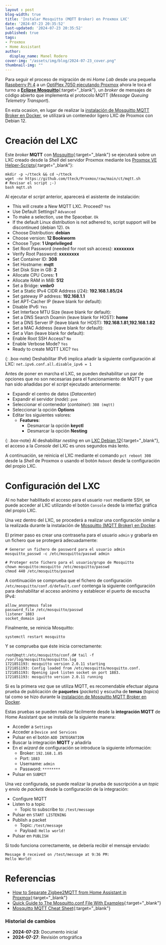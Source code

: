 ```yaml
---
layout : post
blog-width: true
title: 'Instalar Mosquitto (MQTT Broker) en Proxmox LXC'
date: '2024-07-23 20:35:52'
last-updated: '2024-07-23 20:35:52'
published: true
tags:
- Proxmox
- Home Assistant
author:
  display_name: Manel Rodero
cover-img: "/assets/img/blog/2024-07-23_cover.png"
thumbnail-img: ""
---
```


Para seguir el proceso de migración de mi _Home Lab_ desde una pequeña [Raspberry Pi 4](instalar-raspberry-pi-os-64bits) a un [OptiPlex 7050 ejecutando Proxmox](proxmox-ve-802-en-un-dell-optiplex-7050) ahora le toca el turno a [**Eclipse Mosquitto**](https://mosquitto.org/){:target="_blank"}, un _broker_ de mensajes de código abierto que implementa el protocolo MQTT (_Message Queuing Telemetry Transport_).

En esta ocasion, en lugar de realizar la [instalación de Mosquitto MQTT Broker en Docker](instalacion-de-mosquitto-mqtt-broker-en-docker), se utilizará un contenedor ligero LXC de Proxmox con Debian 12.

# Creación del LXC

Este _broker_ **MQTT** con [Mosquitto](https://mosquitto.org/){:target="_blank"} se ejecutará sobre un LXC creado desde la _Shell_ del servidor Proxmox mediante los [Proxmox VE Helper-Scripts](https://tteck.github.io/Proxmox/){:target="_blank"}:

```
mkdir -p ~/tteck && cd ~/tteck
wget -nv https://github.com/tteck/Proxmox/raw/main/ct/mqtt.sh
# Revisar el script ;-)
bash mqtt.sh
```

Al ejecutar el _script_ anterior, aparecerá el asistente de instalación:

* This will create a New MQTT LXC. Proceed? `Yes`
* Use Default Settings? `Advanced`
* To make a selection, use the Spacebar. `Ok`
* If the default Linux distribution is not adhered to, script support will be discontinued (debian 12). `Ok`
* Choose Distribution: **debian**
* Choose version: **12 Bookworm**
* Choose Type: **1 Unprivileged**
* Set Root Password (needed for root ssh access): **xxxxxxxx**
* Verify Root Password: **xxxxxxxx**
* Set Container ID: **308**
* Set Hostname: **mqtt**
* Set Disk Size in GB: **2**
* Allocate CPU Cores: **1**
* Allocate RAM in MiB: **512**
* Set a Bridge: **vmbr0**
* Set a Static IPv4 CIDR Address (/24): **192.168.1.85/24**
* Set gateway IP address: **192.168.1.1**
* Set APT-Cacher IP (leave blank for default):
* Disable IPv6: `Yes`
* Set Interface MTU Size (leave blank for default):
* Set a DNS Search Doamin (leave blank for HOST): **home**
* Set a DNS Server IP (leave blank for HOST): **192.168.1.81,192.168.1.82**
* Set a MAC Address (leave blank for default):
* Set a Vlan (leave blank for default):
* Enable Root SSH Access? `No`
* Enable Verbose Mode? `Yes`
* Ready to create MQTT LXC? `Yes`

{: .box-note}
Deshabilitar IPv6 implica añadir la siguiente configuración al LXC: `net.ipv6.conf.all.disable_ipv6 = 1`

Antes de poner en marcha el LXC, se pueden deshabilitar un par de opciones que no son necesarias para el funcionamiento de MQTT y que han sido añadidas por el _script_ ejecutado anteriormente:

* Expandir el centro de datos (_Datacenter_)
* Expandir el servidor (_node_): `pve`
* Seleccionar el contenedor (_container_): `308 (mqtt)`
* Seleccionar la opción **Options**
* Editar los siguientes valores:
  * **Features**:
    * Desmarcar la opción **keyctl**
    * Desmarcar la opción **Nesting**

{: .box-note}
Al deshabilitar _nesting_ en un [LXC Debian 12](https://pve.proxmox.com/pve-docs/pct.conf.5.html){:target="_blank"}, el acceso a la _Console_ del LXC es unos segundos más lento.

A continuación, se reinicia el LXC mediante el comando `pct reboot 308` desde la _Shell_ de Proxmox o usando el botón `Reboot` desde la configuración del propio LXC.

# Configuración del LXC

Al no haber habilitado el acceso para el usuario `root` mediante SSH, se puede acceder al LXC utilizando el botón `Console` desde la interfaz gráfica del propio LXC.

Una vez dentro del LXC, se procederá a realizar una configuración similar a la realizada durante la instalación de [Mosquitto (MQTT Broker) en Docker](instalacion-de-mosquitto-mqtt-broker-en-docker).

El primer paso es crear una contraseña para el usuario `admin` y grabarla en un fichero que se protegerá adecuadamente:

```
# Generar un fichero de password para el usuario admin
mosquitto_passwd -c /etc/mosquitto/passwd admin

# Proteger este fichero para el usuario/grupo de Mosquitto
chown mosquitto:mosquitto /etc/mosquitto/passwd
chmod 440 /etc/mosquitto/passwd
```

A continuación se comprueba que el fichero de configuración `/etc/mosquitto/conf.d/default.conf` contenga la siguiente configuración para deshabilitar el acceso anónimo y establecer el puerto de escucha IPv4:

```
allow_anonymous false
password_file /etc/mosquitto/passwd
listener 1883
socket_domain ipv4
```

Finalmente, se reinicia Mosquitto:

```
systemctl restart mosquitto
```

Y se comprueba que éste inicia correctamente:

```
root@mqtt:/etc/mosquitto/conf.d# tail -f /var/log/mosquitto/mosquitto.log
1721851193: mosquitto version 2.0.11 starting
1721851193: Config loaded from /etc/mosquitto/mosquitto.conf.
1721851193: Opening ipv4 listen socket on port 1883.
1721851193: mosquitto version 2.0.11 running

```

Si es la primera vez que se utiliza MQTT, es recomendable efectuar alguna prueba de publicación de **paquetes** (_packets_) y escucha de **temas** (_topics_) tal como se hizo durante la [instalación de Mosquitto MQTT Broker en Docker](instalacion-de-mosquitto-mqtt-broker-en-docker).

Estas pruebas se pueden realizar fácilmente desde la **integración MQTT** de Home Assistant que se instala de la siguiente manera:

* Acceder a `Settings`
* Acceder a `Device and Services`
* Pulsar en el botón `ADD INTEGRATION`
* Buscar la integración **MQTT** y añadirla
* En el _wizard_ de configuración se introduce la siguiente información:
  * Broker: `192.168.1.85`
  * Port: `1883`
  * Username: `admin`
  * Password: `********`
* Pulsar en `SUBMIT`

Una vez configurada, se puede realizar la prueba de suscripción a un _topic_ y envío de _packets_ desde la configuración de la integración:

* Configure MQTT
* Listen to a topic
  * Topic to subscribe to: `/test/message`
* Pulsar en `START LISTENING`
* Publish a packet
  * Topic: `/test/message`
  * Payload: `Hello world!`
* Pulsar en `PUBLISH`

Si todo funciona correctamente, se debería recibir el mensaje enviado:

```
Message 0 received on /test/message at 9:36 PM:
Hello World!
```

# Referencias

* [How to Separate Zigbee2MQTT from Home Assistant in Proxmox](https://smarthomescene.com/guides/how-to-separate-zigbee2mqtt-from-home-assistant-in-proxmox/){:target="_blank"}
* [Quick Guide to The Mosquitto.conf File With Examples](http://www.steves-internet-guide.com/mossquitto-conf-file/){:target="_blank"}
* [Mosquitto MQTT Cheat Sheet](https://mpolinowski.github.io/docs/Development/Javascript/2021-06-02--mqtt-cheat-sheet/2021-06-02/){:target="_blank"}

### Historial de cambios

* **2024-07-23**: Documento inicial
* **2024-07-27**: Revisión ortográfica
